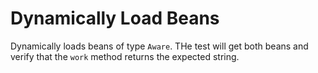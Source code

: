 # Dynamically Load Beans #

Dynamically loads beans of type `Aware`. THe test will get both beans and verify that the `work` method returns the expected string.
